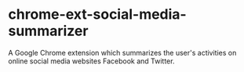 # chrome-ext-social-media-summarizer
A Google Chrome extension which summarizes the user's activities on online social media websites Facebook and Twitter.
